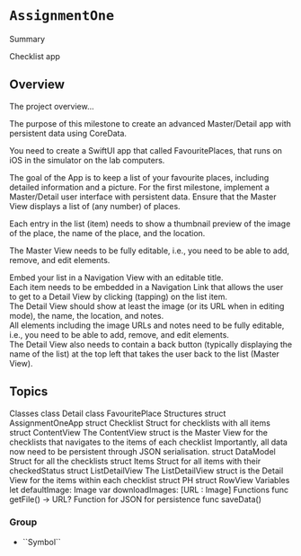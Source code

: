 # ``AssignmentOne``

<!--@START_MENU_TOKEN@-->Summary<!--@END_MENU_TOKEN@-->

Checklist app

## Overview

The project overview...

The purpose of this milestone to create an advanced Master/Detail app with persistent data using CoreData.  

You need to create a SwiftUI app that called FavouritePlaces, that runs on iOS in the simulator on the lab computers.  

The goal of the App is to keep a list of your favourite places, including detailed information and a picture.  For the first milestone, implement a Master/Detail user interface with persistent data.  Ensure that the Master View displays a list of (any number) of places.  

Each entry in the list (item) needs to show a thumbnail preview of the image of the place, the name of the place, and the location. 

The Master View needs to be fully editable, i.e., you need to be able to add, remove, and edit elements.

Embed your list in a Navigation View with an editable title.   
Each item needs to be embedded in a Navigation Link that allows the user to get to a Detail View by clicking (tapping) on the list item.  
The Detail View should show at least the image (or its URL when in editing mode), the name, the location, and notes.  
All elements including the image URLs and notes need to be fully editable, i.e., you need to be able to add, remove, and edit elements.  
The Detail View also needs to contain a back button (typically displaying the name of the list) at the top left that takes the user back to the list (Master View).

## Topics

Classes
class Detail
class FavouritePlace
Structures
struct AssignmentOneApp
struct Checklist
Struct for checklists with all items
struct ContentView
The ContentView struct is the Master View for the checklists that navigates to the items of each checklist Importantly, all data now need to be persistent through JSON serialisation.
struct DataModel
Struct for all the checklists
struct Items
Struct for all items with their checkedStatus
struct ListDetailView
The ListDetailView struct is the Detail View for the items within each checklist
struct PH
struct RowView
Variables
let defaultImage: Image
var downloadImages: [URL : Image]
Functions
func getFile() -> URL?
Function for JSON for persistence
func saveData()

### <!--@START_MENU_TOKEN@-->Group<!--@END_MENU_TOKEN@-->

- <!--@START_MENU_TOKEN@-->``Symbol``<!--@END_MENU_TOKEN@-->

